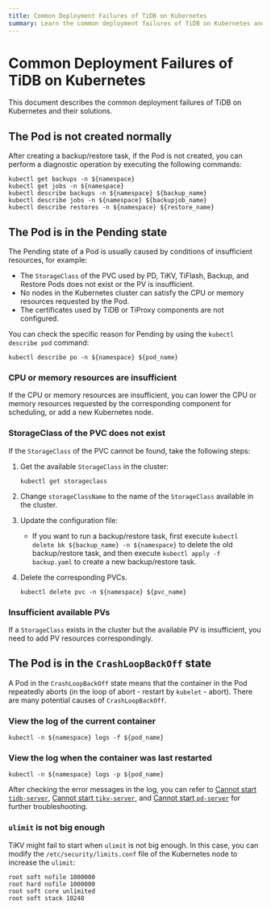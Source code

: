 ```yaml
---
title: Common Deployment Failures of TiDB on Kubernetes
summary: Learn the common deployment failures of TiDB on Kubernetes and their solutions.
---
```


# Common Deployment Failures of TiDB on Kubernetes

This document describes the common deployment failures of TiDB on Kubernetes and their solutions.

## The Pod is not created normally

After creating a backup/restore task, if the Pod is not created, you can perform a diagnostic operation by executing the following commands:

```shell
kubectl get backups -n ${namespace}
kubectl get jobs -n ${namespace}
kubectl describe backups -n ${namespace} ${backup_name}
kubectl describe jobs -n ${namespace} ${backupjob_name}
kubectl describe restores -n ${namespace} ${restore_name}
```

## The Pod is in the Pending state

The Pending state of a Pod is usually caused by conditions of insufficient resources, for example:

- The `StorageClass` of the PVC used by PD, TiKV, TiFlash, Backup, and Restore Pods does not exist or the PV is insufficient.
- No nodes in the Kubernetes cluster can satisfy the CPU or memory resources requested by the Pod.
- The certificates used by TiDB or TiProxy components are not configured.

You can check the specific reason for Pending by using the `kubectl describe pod` command:

```shell
kubectl describe po -n ${namespace} ${pod_name}
```

### CPU or memory resources are insufficient

If the CPU or memory resources are insufficient, you can lower the CPU or memory resources requested by the corresponding component for scheduling, or add a new Kubernetes node.

### StorageClass of the PVC does not exist

If the `StorageClass` of the PVC cannot be found, take the following steps:

1. Get the available `StorageClass` in the cluster:

    ```shell
    kubectl get storageclass
    ```

2. Change `storageClassName` to the name of the `StorageClass` available in the cluster.

3. Update the configuration file:

    * If you want to run a backup/restore task, first execute `kubectl delete bk ${backup_name} -n ${namespace}` to delete the old backup/restore task, and then execute `kubectl apply -f backup.yaml` to create a new backup/restore task.

4. Delete the corresponding PVCs.

    ```shell
    kubectl delete pvc -n ${namespace} ${pvc_name}
    ```

### Insufficient available PVs

If a `StorageClass` exists in the cluster but the available PV is insufficient, you need to add PV resources correspondingly.

## The Pod is in the `CrashLoopBackOff` state

A Pod in the `CrashLoopBackOff` state means that the container in the Pod repeatedly aborts (in the loop of abort - restart by `kubelet` - abort). There are many potential causes of `CrashLoopBackOff`.

### View the log of the current container

```shell
kubectl -n ${namespace} logs -f ${pod_name}
```

### View the log when the container was last restarted

```shell
kubectl -n ${namespace} logs -p ${pod_name}
```

After checking the error messages in the log, you can refer to [Cannot start `tidb-server`](https://docs.pingcap.com/tidb/stable/troubleshoot-tidb-cluster#cannot-start-tidb-server), [Cannot start `tikv-server`](https://docs.pingcap.com/tidb/stable/troubleshoot-tidb-cluster#cannot-start-tikv-server), and [Cannot start `pd-server`](https://docs.pingcap.com/tidb/stable/troubleshoot-tidb-cluster#cannot-start-pd-server) for further troubleshooting.

### `ulimit` is not big enough

TiKV might fail to start when `ulimit` is not big enough. In this case, you can modify the `/etc/security/limits.conf` file of the Kubernetes node to increase the `ulimit`:

```
root soft nofile 1000000
root hard nofile 1000000
root soft core unlimited
root soft stack 10240
```
